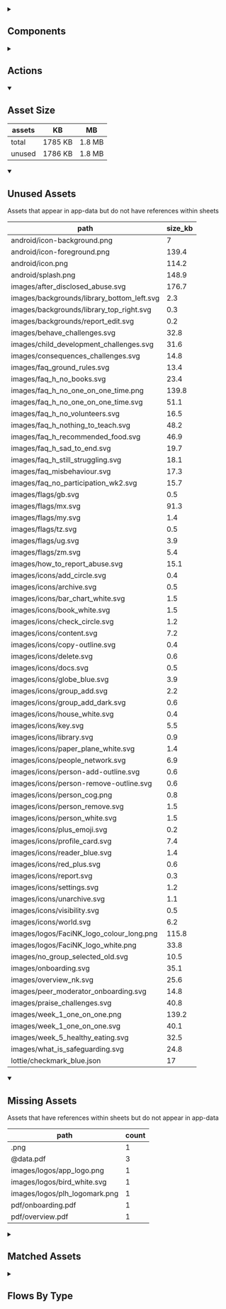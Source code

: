 <details >
<summary><h2>Components</h2></summary>

| type | count |
| --- | --- |
| accordion | 1 |
| accordion_section | 1 |
| animated_section | 1 |
| animated_slides | 1 |
| apple_sign_in_button | 2 |
| audio | 3 |
| button | 115 |
| carousel | 2 |
| combo_box | 7 |
| data_items | 52 |
| debug_toggle | 1 |
| display_grid | 2 |
| display_group | 146 |
| google_sign_in_button | 3 |
| image | 30 |
| items | 18 |
| lottie_animation | 8 |
| navigation_bar | 2 |
| pdf | 1 |
| qr_code | 2 |
| radio_button_grid | 10 |
| round_button | 39 |
| select_text | 2 |
| set_field | 4 |
| set_variable | 674 |
| simple_checkbox | 2 |
| task_card | 6 |
| task_progress_bar | 2 |
| template | 118 |
| test | 1 |
| text | 195 |
| text_area | 4 |
| text_box | 26 |
| title | 57 |
| toggle_bar | 7 |
| update_action_list | 2 |
| video | 3 |
| youtube | 2 |
</details>

<details >
<summary><h2>Actions</h2></summary>

| type | count |
| --- | --- |
| add_data | 6 |
| app_update | 1 |
| auth | 4 |
| emit: completed | 51 |
| emit: force_reload | 9 |
| emit: force_reprocess | 22 |
| emit: force_restart | 2 |
| emit: server_sync | 19 |
| emit: set_language | 2 |
| emit: uncompleted | 86 |
| feedback | 24 |
| go_to | 37 |
| nav | 1 |
| nav_stack | 7 |
| plh_parent_group | 11 |
| pop_up | 20 |
| reset_app | 4 |
| reset_data | 3 |
| save_to_device | 4 |
| set_data | 27 |
| set_field | 87 |
| set_item | 8 |
| set_local | 48 |
| share | 3 |
| user | 4 |
</details>

<details open>
<summary><h2>Asset Size</h2></summary>

| assets | KB | MB |
| --- | --- | --- |
| total | 1785 KB | 1.8 MB |
| unused | 1786 KB | 1.8 MB |
</details>

<details open>
<summary><h2>Unused Assets</h2></summary>

Assets that appear in app-data but do not have references within sheets

| path | size_kb |
| --- | --- |
| android/icon-background.png | 7 |
| android/icon-foreground.png | 139.4 |
| android/icon.png | 114.2 |
| android/splash.png | 148.9 |
| images/after_disclosed_abuse.svg | 176.7 |
| images/backgrounds/library_bottom_left.svg | 2.3 |
| images/backgrounds/library_top_right.svg | 0.3 |
| images/backgrounds/report_edit.svg | 0.2 |
| images/behave_challenges.svg | 32.8 |
| images/child_development_challenges.svg | 31.6 |
| images/consequences_challenges.svg | 14.8 |
| images/faq_ground_rules.svg | 13.4 |
| images/faq_h_no_books.svg | 23.4 |
| images/faq_h_no_one_on_one_time.png | 139.8 |
| images/faq_h_no_one_on_one_time.svg | 51.1 |
| images/faq_h_no_volunteers.svg | 16.5 |
| images/faq_h_nothing_to_teach.svg | 48.2 |
| images/faq_h_recommended_food.svg | 46.9 |
| images/faq_h_sad_to_end.svg | 19.7 |
| images/faq_h_still_struggling.svg | 18.1 |
| images/faq_misbehaviour.svg | 17.3 |
| images/faq_no_participation_wk2.svg | 15.7 |
| images/flags/gb.svg | 0.5 |
| images/flags/mx.svg | 91.3 |
| images/flags/my.svg | 1.4 |
| images/flags/tz.svg | 0.5 |
| images/flags/ug.svg | 3.9 |
| images/flags/zm.svg | 5.4 |
| images/how_to_report_abuse.svg | 15.1 |
| images/icons/add_circle.svg | 0.4 |
| images/icons/archive.svg | 0.5 |
| images/icons/bar_chart_white.svg | 1.5 |
| images/icons/book_white.svg | 1.5 |
| images/icons/check_circle.svg | 1.2 |
| images/icons/content.svg | 7.2 |
| images/icons/copy-outline.svg | 0.4 |
| images/icons/delete.svg | 0.6 |
| images/icons/docs.svg | 0.5 |
| images/icons/globe_blue.svg | 3.9 |
| images/icons/group_add.svg | 2.2 |
| images/icons/group_add_dark.svg | 0.6 |
| images/icons/house_white.svg | 0.4 |
| images/icons/key.svg | 5.5 |
| images/icons/library.svg | 0.9 |
| images/icons/paper_plane_white.svg | 1.4 |
| images/icons/people_network.svg | 6.9 |
| images/icons/person-add-outline.svg | 0.6 |
| images/icons/person-remove-outline.svg | 0.6 |
| images/icons/person_cog.png | 0.8 |
| images/icons/person_remove.svg | 1.5 |
| images/icons/person_white.svg | 1.5 |
| images/icons/plus_emoji.svg | 0.2 |
| images/icons/profile_card.svg | 7.4 |
| images/icons/reader_blue.svg | 1.4 |
| images/icons/red_plus.svg | 0.6 |
| images/icons/report.svg | 0.3 |
| images/icons/settings.svg | 1.2 |
| images/icons/unarchive.svg | 1.1 |
| images/icons/visibility.svg | 0.5 |
| images/icons/world.svg | 6.2 |
| images/logos/FaciNK_logo_colour_long.png | 115.8 |
| images/logos/FaciNK_logo_white.png | 33.8 |
| images/no_group_selected_old.svg | 10.5 |
| images/onboarding.svg | 35.1 |
| images/overview_nk.svg | 25.6 |
| images/peer_moderator_onboarding.svg | 14.8 |
| images/praise_challenges.svg | 40.8 |
| images/week_1_one_on_one.png | 139.2 |
| images/week_1_one_on_one.svg | 40.1 |
| images/week_5_healthy_eating.svg | 32.5 |
| images/what_is_safeguarding.svg | 24.8 |
| lottie/checkmark_blue.json | 17 |
</details>

<details open>
<summary><h2>Missing Assets</h2></summary>

Assets that have references within sheets but do not appear in app-data

| path | count |
| --- | --- |
| .png | 1 |
| @data.pdf | 3 |
| images/logos/app_logo.png | 1 |
| images/logos/bird_white.svg | 1 |
| images/logos/plh_logomark.png | 1 |
| pdf/onboarding.pdf | 1 |
| pdf/overview.pdf | 1 |
</details>

<details >
<summary><h2>Matched Assets</h2></summary>

Assets that are used within sheets and also can be found in the synced asset data

| path | size_kb | count |
| --- | --- | --- |
| images/backgrounds/home_bottom_right.svg | 2.3 | 1 |
| images/backgrounds/home_top_left.svg | 2.4 | 2 |
| images/backgrounds/reports_top_right.svg | 0.9 | 1 |
| images/crisis_hotlines.svg | 89 | 1 |
| images/during_disclosed_abuse.svg | 27.3 | 1 |
| images/faq_h_sharing_emotions_new.svg | 34 | 1 |
| images/faq_text_support.svg | 13.9 | 2 |
| images/icons/arrow_back.svg | 0.2 | 1 |
| images/icons/arrow_forward.svg | 0.2 | 1 |
| images/icons/cancel.svg | 0.4 | 1 |
| images/icons/check_circle.png | 0.6 | 1 |
| images/icons/checkmark-outline.svg | 0.2 | 2 |
| images/icons/close-circle-navy.svg | 1.4 | 1 |
| images/icons/cog_white.svg | 3.6 | 2 |
| images/icons/document-lock-outline.svg | 0.7 | 1 |
| images/icons/document-outline-blue.svg | 1.6 | 1 |
| images/icons/document-text-outline.svg | 0.5 | 1 |
| images/icons/download.svg | 0.4 | 1 |
| images/icons/download_white.svg | 0.7 | 1 |
| images/icons/edit.svg | 0.9 | 2 |
| images/icons/file-tray-full-outline.svg | 0.5 | 1 |
| images/icons/globe-outline.svg | 0.8 | 1 |
| images/icons/help.svg | 0.5 | 1 |
| images/icons/home-outline-white.svg | 1.6 | 1 |
| images/icons/home_white.svg | 1.7 | 1 |
| images/icons/information-circle-outline.svg | 0.5 | 1 |
| images/icons/library-outline-white.svg | 2.4 | 1 |
| images/icons/library.png | 1 | 2 |
| images/icons/library_white.svg | 2.8 | 1 |
| images/icons/log-in-outline.svg | 0.4 | 1 |
| images/icons/log-out-outline.svg | 0.3 | 1 |
| images/icons/menu-sharp-navy.svg | 1.2 | 1 |
| images/icons/pencil-outline-white.svg | 1.4 | 1 |
| images/icons/pencil_white.svg | 2 | 1 |
| images/icons/people-outline.svg | 0.9 | 1 |
| images/icons/person-circle-outline.svg | 0.7 | 1 |
| images/icons/person_cog.svg | 2.9 | 1 |
| images/icons/qr-code-outline.svg | 1 | 1 |
| images/icons/report.png | 0.5 | 1 |
| images/icons/sessions.png | 0.9 | 1 |
| images/icons/settings-outline-white.svg | 2.3 | 1 |
| images/icons/settings.png | 1.2 | 1 |
| images/icons/share.svg | 2.3 | 2 |
| images/icons/unarchive-outline-white.svg | 1.8 | 1 |
| images/learning_challenges.svg | 47.1 | 1 |
| images/logos/FaciNK_logo_colour.png | 102.7 | 2 |
| images/logos/IDEMS.png | 84.6 | 1 |
| images/logos/PLH.png | 26.6 | 1 |
| images/logos/UNICEF.jpg | 27.7 | 1 |
| images/logos/favicon.png | 12.8 | 1 |
| images/no_group_selected.svg | 13.9 | 2 |
| images/week_0_introduction.svg | 24.4 | 2 |
| images/week_2_check_in.svg | 38.5 | 2 |
| images/week_3_check_in.svg | 44.2 | 2 |
| images/week_4_final_chat_sessions.svg | 116 | 3 |
| lottie/facink_splash.json | 23.6 | 3 |
| old_logos/KEMAS.png | 5.6 | 1 |
| old_logos/LPPKN.png | 41.2 | 1 |
| old_logos/Oxford.png | 50 | 1 |
| old_logos/UPM.png | 120.8 | 1 |
| old_logos/lego.png | 10.4 | 1 |
| old_logos/masw.png | 7.1 | 1 |
| old_logos/thsn.png | 35.5 | 1 |
| pdf/companion.pdf | 739.2 | 1 |
</details>

<details >
<summary><h2>Flows By Type</h2></summary>

| type | subtype | total |
| --- | --- | --- |
| data_list |  | 34 |
| data_list | app_config_language_list | 1 |
| data_list | generated | 1 |
| data_list | legal_terms | 2 |
| data_list | lifecycle_actions | 1 |
| data_pipe |  | 1 |
| generator |  | 6 |
| global |  | 16 |
| global | legal_terms | 2 |
| global | onboarding | 2 |
| template |  | 91 |
| template | generated | 66 |
| template | legal_terms | 4 |
</details>